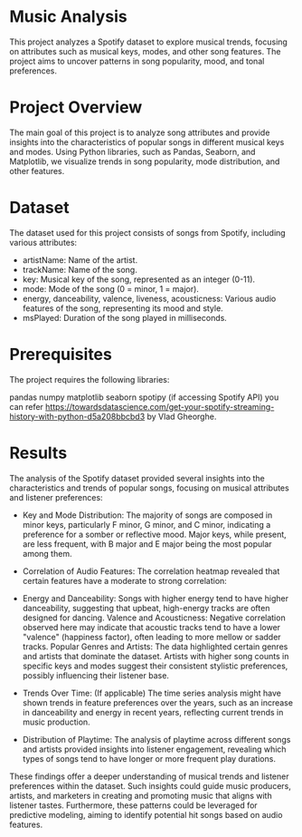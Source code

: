 # Music Analysis
This project analyzes a Spotify dataset to explore musical trends, 
focusing on attributes such as musical keys, modes, and other song features. 
The project aims to uncover patterns in song popularity, mood, and tonal preferences.

# Project Overview
The main goal of this project is to analyze song attributes and provide insights into the characteristics of popular songs in different musical keys and modes. 
Using Python libraries, such as Pandas, Seaborn, and Matplotlib, we visualize trends in song popularity, mode distribution, and other features.

# Dataset
The dataset used for this project consists of songs from Spotify, including various attributes:

- artistName: Name of the artist.
- trackName: Name of the song.
- key: Musical key of the song, represented as an integer (0-11).
- mode: Mode of the song (0 = minor, 1 = major).
- energy, danceability, valence, liveness, acousticness: Various audio features of the song, representing its mood and style.
- msPlayed: Duration of the song played in milliseconds.

# Prerequisites
The project requires the following libraries:

pandas
numpy
matplotlib
seaborn
spotipy (if accessing Spotify API) you can refer https://towardsdatascience.com/get-your-spotify-streaming-history-with-python-d5a208bbcbd3 by Vlad Gheorghe.

# Results
The analysis of the Spotify dataset provided several insights into the characteristics and trends of popular songs, focusing on musical attributes and listener preferences:

- Key and Mode Distribution: The majority of songs are composed in minor keys, particularly F minor, G minor, and C minor, indicating a preference for a somber or reflective mood. Major keys, while present, are less frequent, with B major and E major being the most popular among them.

- Correlation of Audio Features: The correlation heatmap revealed that certain features have a moderate to strong correlation:

- Energy and Danceability: Songs with higher energy tend to have higher danceability, suggesting that upbeat, high-energy tracks are often designed for dancing.
Valence and Acousticness: Negative correlation observed here may indicate that acoustic tracks tend to have a lower "valence" (happiness factor), often leading to more mellow or sadder tracks.
Popular Genres and Artists: The data highlighted certain genres and artists that dominate the dataset. Artists with higher song counts in specific keys and modes suggest their consistent stylistic preferences, possibly influencing their listener base.

- Trends Over Time: (If applicable) The time series analysis might have shown trends in feature preferences over the years, such as an increase in danceability and energy in recent years, reflecting current trends in music production.

- Distribution of Playtime: The analysis of playtime across different songs and artists provided insights into listener engagement, revealing which types of songs tend to have longer or more frequent play durations.

These findings offer a deeper understanding of musical trends and listener preferences within the dataset. Such insights could guide music producers, artists, and marketers in creating and promoting music that aligns with listener tastes. Furthermore, these patterns could be leveraged for predictive modeling, aiming to identify potential hit songs based on audio features.
